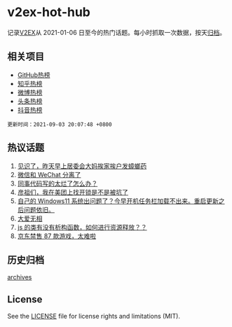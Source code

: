 # v2ex-hot-hub

 记录[V2EX](https://www.v2ex.com/)从 2021-01-06 日至今的热门话题。每小时抓取一次数据，按天[归档](archives)。
 
 ## 相关项目

- [GitHub热榜](https://github.com/snaildev/github-hot-hub)
- [知乎热榜](https://github.com/snaildev/zhihu-hot-hub)
- [微博热榜](https://github.com/snaildev/weibo-hot-hub)
- [头条热榜](https://github.com/snaildev/toutiao-hot-hub)
- [抖音热榜](https://github.com/snaildev/douyin-hot-hub)


 `更新时间：2021-09-03 20:07:48 +0800`

## 热议话题

1. [见识了，昨天早上居委会大妈挨家挨户发蟑螂药](https://www.v2ex.com/t/799576)
1. [微信和 WeChat 分离了](https://www.v2ex.com/t/799546)
1. [同事代码写的太烂了怎么办？](https://www.v2ex.com/t/799688)
1. [彦祖们，我在美团上找开锁是不是被坑了](https://www.v2ex.com/t/799557)
1. [自己的 Windows11 系统出问题了？今早开机任务栏加载不出来。重启更新之后问题依旧。](https://www.v2ex.com/t/799583)
1. [大爱无相](https://www.v2ex.com/t/799594)
1. [js 的类有没有析构函数，如何进行资源释放？？](https://www.v2ex.com/t/799592)
1. [京东禁售 87 款游戏，太难啦](https://www.v2ex.com/t/799665)

## 历史归档

[archives](archives)

## License

See the [LICENSE](LICENSE) file for license rights and limitations (MIT).
